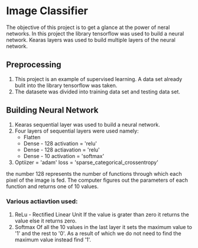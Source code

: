 # Image Classifier
The objective of this project is to get a glance at the power of neral networks. In this project the library tensorflow was used to build a neural network. Kearas layers was used to build multiple layers of the neural network.
## Preprocessing
1. This project is an example of supervised learning. A data set already bulit into the library tensorflow was taken.
2. The datasete was divided into training data set and testing data set.

## Building Neural Network
1. Kearas sequential layer was used to build a neural network.
2. Four layers of sequential layers were used namely:
    * Flatten
    * Dense - 128 activation = 'relu'
    * Dense - 128 actiavation = 'relu'
    * Dense - 10 activation = 'softmax'
3. Optiizer = 'adam'
   loss = 'sparse_categorical_crossentropy'


the number 128 represents the number of functions through which each pixel of the image is fed. The computer figures out the parameters of each function and returns one of 10 values.
### Various actiavtion used:
1. ReLu - Rectified Linear Unit
   If the value is grater than zero it returns the value else it returns zero.
2. Softmax
   Of all the 10 values in the last layer it sets the maximum value to '1' and the rest to '0'. As a result of which we do not need to find 
   the maximum value instead find '1'.
